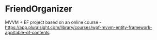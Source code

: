 # FriendOrganizer
MVVM + EF project based on an online course - https://app.pluralsight.com/library/courses/wpf-mvvm-entity-framework-app/table-of-contents.

